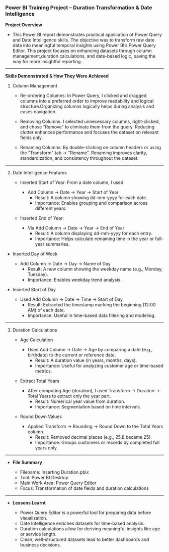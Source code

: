 ###  Power BI Training Project – Duration Transformation & Date Intelligence

  **Project Overview**

-  This Power BI report demonstrates practical application of Power Query and Date Intelligence skills. The objective was to transform raw date data into meaningful temporal insights using Power BI’s Power Query Editor. This project focuses on enhancing datasets through column management,duration calculations, and date-based logic, paving the way for more insightful reporting.

---

 **Skills Demonstrated & How They Were Achieved**

 1. Column Management

    - Re-ordering Columns: In Power Query, I clicked and dragged columns into a preferred order to improve readability and logical structure.Organizing columns logically helps during analysis and eases navigation.
      
    - Removing Columns: I selected unnecessary columns, right-clicked, and chose “Remove” to eliminate them from the query. Reducing clutter enhances performance and focuses the dataset on relevant fields only.

    - Renaming Columns: By double-clicking on column headers or using the "Transform" tab → "Rename". Renaming improves clarity, standardization, and consistency throughout the dataset.

---

 2. Date Intelligence Features

     - Inserted Start of Year: From a date column, I used:

       - Add Column → Date → Year → Start of Year
          - Result: A column showing dd-mm-yyyy for each date.
          - Importance: Enables grouping and comparison across different years.

    - Inserted End of Year:
       - Via Add Column → Date → Year → End of Year
          - Result: A column displaying dd-mm-yyyy for each entry.
          - Importance: Helps calculate remaining time in the year or full-year summaries.

   - Inserted Day of Week
     - Add Column → Date → Day → Name of Day
        - Result: A new column showing the weekday name (e.g., Monday, Tuesday).
        - Importance: Enables weekday trend analysis.

  - Inserted Start of Day
    - Used Add Column → Date → Time → Start of Day
       - Result: Extracted the timestamp marking the beginning (12:00 AM) of each date.
       - Importance: Useful in time-based data filtering and modeling.

---

 3. Duration Calculations

     - Age Calculation
       - Used Add Column → Date → Age by comparing a date (e.g., birthdate) to the current or reference date.
          - Result: A duration value (in years, months, days).
          - Importance: Useful for analyzing customer age or time-based metrics.

    - Extract Total Years

      - After computing Age (duration), I used Transform → Duration → Total Years to extract only the year part.
         - Result: Numerical year value from duration.
         - Importance: Segmentation based on time intervals.

    - Round Down Values

      - Applied Transform → Rounding → Round Down to the Total Years column.
         - Result: Removed decimal places (e.g., 25.8 became 25).
         - Importance: Groups customers or records by completed full years only.

---

- **File Summary**

  - Filename: Inserting Duration.pbix
  - Tool: Power BI Desktop
  - Main Work Area: Power Query Editor
  - Focus: Transformation of date fields and duration calculations

---

- **Lessons Learnt**
 
  - Power Query Editor is a powerful tool for preparing data before visualization.
  - Date Intelligence enriches datasets for time-based analysis.
  - Duration calculations allow for deriving meaningful insights like age or service length.
  - Clean, well-structured datasets lead to better dashboards and business decisions.

